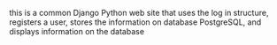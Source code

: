 this is a common Django Python web site that uses the log in structure, registers a user, stores the information on database PostgreSQL, and displays information on the database
